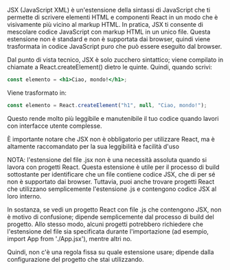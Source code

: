 JSX (JavaScript XML) è un'estensione della sintassi di JavaScript che ti permette di scrivere elementi HTML e componenti React in un modo che è visivamente più vicino al markup HTML. In pratica, JSX ti consente di mescolare codice JavaScript con markup HTML in un unico file.
Questa estensione non è standard e non è supportata dai browser, quindi viene trasformata in codice JavaScript puro che può essere eseguito dal browser.

Dal punto di vista tecnico, JSX è solo zucchero sintattico; viene compilato in chiamate a React.createElement() dietro le quinte. Quindi, quando scrivi:

```jsx
const elemento = <h1>Ciao, mondo!</h1>;
```

Viene trasformato in:

```jsx
const elemento = React.createElement("h1", null, "Ciao, mondo!");
```

Questo rende molto più leggibile e manutenibile il tuo codice quando lavori con interfacce utente complesse.

È importante notare che JSX non è obbligatorio per utilizzare React, ma è altamente raccomandato per la sua leggibilità e facilità d'uso

NOTA: l'estensione del file .jsx non è una necessità assoluta quando si lavora con progetti React. Questa estensione è utile per il processo di build sottostante per identificare che un file contiene codice JSX, che di per sé non è supportato dai browser. Tuttavia, puoi anche trovare progetti React che utilizzano semplicemente l'estensione .js e contengono codice JSX al loro interno.

In sostanza, se vedi un progetto React con file .js che contengono JSX, non è motivo di confusione; dipende semplicemente dal processo di build del progetto. Allo stesso modo, alcuni progetti potrebbero richiedere che l'estensione del file sia specificata durante l'importazione (ad esempio, import App from './App.jsx'), mentre altri no.

Quindi, non c'è una regola fissa su quale estensione usare; dipende dalla configurazione del progetto che stai utilizzando.
